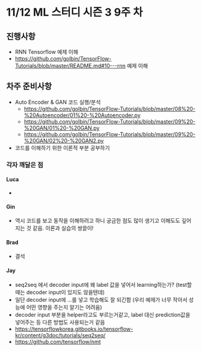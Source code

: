 # 11/12 ML 스터디 시즌 3 9주 차

## 진행사항

* RNN Tensorflow 예제 이해
* https://github.com/golbin/TensorFlow-Tutorials/blob/master/README.md#10---rnn 예제 이해

## 차주 준비사항

* Auto Encoder & GAN 코드 실행/분석
    * https://github.com/golbin/TensorFlow-Tutorials/blob/master/08%20-%20Autoencoder/01%20-%20Autoencoder.py
    * https://github.com/golbin/TensorFlow-Tutorials/blob/master/09%20-%20GAN/01%20-%20GAN.py
    * https://github.com/golbin/TensorFlow-Tutorials/blob/master/09%20-%20GAN/02%20-%20GAN2.py
* 코드를 이해하기 위한 이론적 부분 공부하기

### 각자 깨달은 점

#### Luca

*

#### Gin

* 역시 코드를 보고 동작을 이해하려고 하니 궁금한 점도 많이 생기고 이해도도 깊어지는 것 같음. 이론과 실습의 쌍끌이!


#### Brad

* 결석


#### Jay

* seq2seq 에서 decoder input에 왜 label 값을 넣어서 learning하는가? (test할 때는 decoder input이 있지도 않을텐데)
* 일단 decoder input에 <go><pad><pad>...<pad>를 넣고 학습해도 잘 되긴함 (우리 예제가 너무 작아서 성능에 어떤 영향을 주는지 알기는 어려움)
* decoder input 부분을 helper라고도 부르는거같고, label 대신 prediction값을 넣어주는 등 다른 방법도 사용되는거 같음
* https://tensorflowkorea.gitbooks.io/tensorflow-kr/content/g3doc/tutorials/seq2seq/
* https://github.com/tensorflow/nmt
